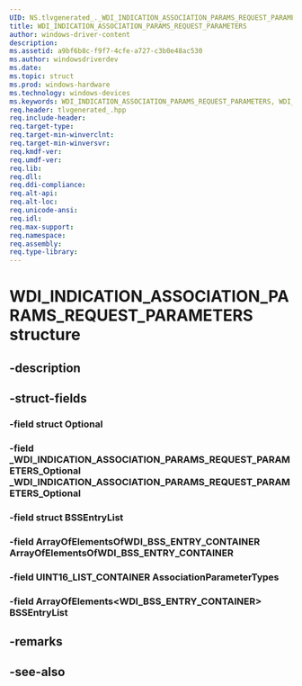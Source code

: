 ```yaml
---
UID: NS.tlvgenerated_._WDI_INDICATION_ASSOCIATION_PARAMS_REQUEST_PARAMETERS
title: WDI_INDICATION_ASSOCIATION_PARAMS_REQUEST_PARAMETERS
author: windows-driver-content
description: 
ms.assetid: a9bf6b8c-f9f7-4cfe-a727-c3b0e48ac530
ms.author: windowsdriverdev
ms.date: 
ms.topic: struct
ms.prod: windows-hardware
ms.technology: windows-devices
ms.keywords: WDI_INDICATION_ASSOCIATION_PARAMS_REQUEST_PARAMETERS, WDI_INDICATION_ASSOCIATION_PARAMS_REQUEST_PARAMETERS, *PWDI_INDICATION_ASSOCIATION_PARAMS_REQUEST_PARAMETERS
req.header: tlvgenerated_.hpp
req.include-header:
req.target-type:
req.target-min-winverclnt:
req.target-min-winversvr:
req.kmdf-ver:
req.umdf-ver:
req.lib:
req.dll:
req.ddi-compliance:
req.alt-api:
req.alt-loc:
req.unicode-ansi:
req.idl:
req.max-support:
req.namespace:
req.assembly:
req.type-library:
---
```


# WDI_INDICATION_ASSOCIATION_PARAMS_REQUEST_PARAMETERS structure

## -description



## -struct-fields

### -field struct Optional			
 	
### -field _WDI_INDICATION_ASSOCIATION_PARAMS_REQUEST_PARAMETERS_Optional _WDI_INDICATION_ASSOCIATION_PARAMS_REQUEST_PARAMETERS_Optional			
 	
### -field struct BSSEntryList			
 	
### -field ArrayOfElementsOfWDI_BSS_ENTRY_CONTAINER ArrayOfElementsOfWDI_BSS_ENTRY_CONTAINER			
 	
### -field UINT16_LIST_CONTAINER AssociationParameterTypes			
 	
### -field ArrayOfElements<WDI_BSS_ENTRY_CONTAINER> BSSEntryList			
 	
## -remarks

## -see-also